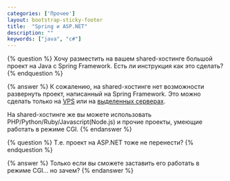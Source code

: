 ```yaml
---
categories: ['Прочее']
layout: bootstrap-sticky-footer
title:  "Spring и ASP.NET"
description: ""
keywords: ["java", "c#"]
--- 
```

{% question %}
Хочу разместить на вашем shared-хостинге большой проект на Java с Spring Framework. Есть ли инструкция как это сделать?
{% endquestion %}

{% answer %}
К сожалению, на shared-хостинге нет возможности развернуть проект, написанный на Spring Framework. Это можно сделать только на [VPS](https://beget.com/ru/vps) или на [выделенных серверах](https://beget.com/ru/dedicated-servers).

На shared-хостинге же вы можете использовать PHP/Python/Ruby/Javascript(Node.js) и прочие проекты, умеющие работать в режиме CGI.
{% endanswer %}

{% question %}
Т.е. проект на ASP.NET тоже не перенести?
{% endquestion %}

{% answer %}
Только если вы сможете заставить его работать в режиме CGI... но зачем?
{% endanswer %}
